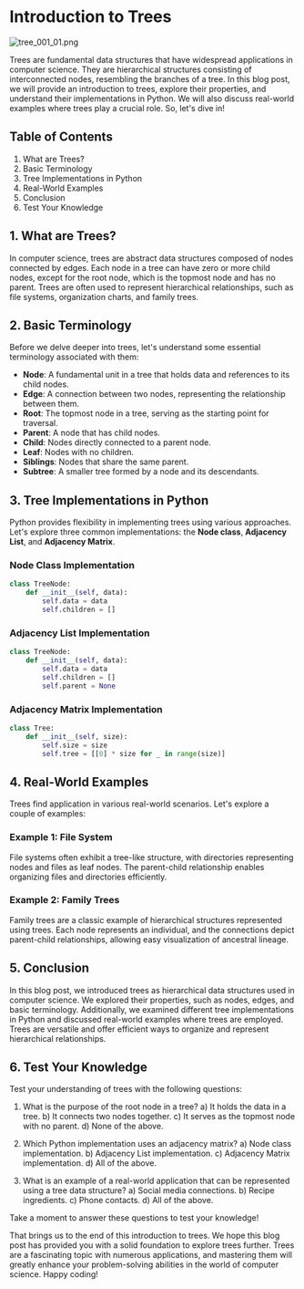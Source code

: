 # Introduction to Trees

![tree_001_01.png](tree_001_01.png)

Trees are fundamental data structures that have widespread applications in computer science. They are hierarchical structures consisting of interconnected nodes, resembling the branches of a tree. In this blog post, we will provide an introduction to trees, explore their properties, and understand their implementations in Python. We will also discuss real-world examples where trees play a crucial role. So, let's dive in!

## Table of Contents
1. What are Trees?
2. Basic Terminology
3. Tree Implementations in Python
4. Real-World Examples
5. Conclusion
6. Test Your Knowledge

## 1. What are Trees?
In computer science, trees are abstract data structures composed of nodes connected by edges. Each node in a tree can have zero or more child nodes, except for the root node, which is the topmost node and has no parent. Trees are often used to represent hierarchical relationships, such as file systems, organization charts, and family trees.

## 2. Basic Terminology
Before we delve deeper into trees, let's understand some essential terminology associated with them:

- **Node**: A fundamental unit in a tree that holds data and references to its child nodes.
- **Edge**: A connection between two nodes, representing the relationship between them.
- **Root**: The topmost node in a tree, serving as the starting point for traversal.
- **Parent**: A node that has child nodes.
- **Child**: Nodes directly connected to a parent node.
- **Leaf**: Nodes with no children.
- **Siblings**: Nodes that share the same parent.
- **Subtree**: A smaller tree formed by a node and its descendants.

## 3. Tree Implementations in Python
Python provides flexibility in implementing trees using various approaches. Let's explore three common implementations: the **Node class**, **Adjacency List**, and **Adjacency Matrix**.

### Node Class Implementation
```python
class TreeNode:
    def __init__(self, data):
        self.data = data
        self.children = []
```

### Adjacency List Implementation
```python
class TreeNode:
    def __init__(self, data):
        self.data = data
        self.children = []
        self.parent = None
```

### Adjacency Matrix Implementation
```python
class Tree:
    def __init__(self, size):
        self.size = size
        self.tree = [[0] * size for _ in range(size)]
```

## 4. Real-World Examples
Trees find application in various real-world scenarios. Let's explore a couple of examples:

### Example 1: File System
File systems often exhibit a tree-like structure, with directories representing nodes and files as leaf nodes. The parent-child relationship enables organizing files and directories efficiently.

### Example 2: Family Trees
Family trees are a classic example of hierarchical structures represented using trees. Each node represents an individual, and the connections depict parent-child relationships, allowing easy visualization of ancestral lineage.

## 5. Conclusion
In this blog post, we introduced trees as hierarchical data structures used in computer science. We explored their properties, such as nodes, edges, and basic terminology. Additionally, we examined different tree implementations in Python and discussed real-world examples where trees are employed. Trees are versatile and offer efficient ways to organize and represent hierarchical relationships.

## 6. Test Your Knowledge
Test your understanding of trees with the following questions:

1. What is the purpose of the root node in a tree?
   a) It holds the data in a tree.
   b) It connects two nodes together.
   c) It serves as the topmost node with no parent.
   d) None of the above.

2. Which Python implementation uses an adjacency matrix?
   a) Node class implementation.
   b) Adjacency List implementation.
   c) Adjacency Matrix implementation.
   d) All of the above.

3. What is an example of a real-world application that can be represented using a tree data structure?
   a) Social media connections.
   b) Recipe ingredients.
   c) Phone contacts.
   d) All of the above.

Take a moment to answer these questions to test your knowledge!

That brings us to the end of this introduction to trees. We hope this blog post has provided you with a solid foundation to explore trees further. Trees are a fascinating topic with numerous applications, and mastering them will greatly enhance your problem-solving abilities in the world of computer science. Happy coding!
